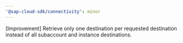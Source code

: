 ```yaml
---
'@sap-cloud-sdk/connectivity': minor
---
```


[Improvement] Retrieve only one destination per requested destination instead of all subaccount and instance destinations.
